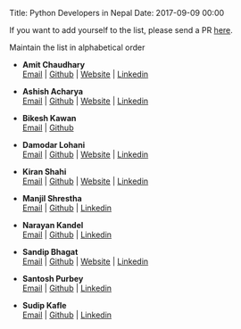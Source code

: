 Title: Python Developers in Nepal
Date: 2017-09-09 00:00

If you want to add yourself to the list, please send a PR [here](https://github.com/PythonNepal/pythonnepal.github.io/blob/source/content/pages/developers.md).

Maintain the list in alphabetical order

- **Amit Chaudhary**  
[Email](mailto:meamitkc@gmail.com) | [Github](https://github.com/amitness) | [Website](https://amitness.com) | [Linkedin](https://www.linkedin.com/in/amitness/)

- **Ashish Acharya**  
[Email](mailto:ashish.acharya14@gmail.com) | [Github](https://github.com/code-geek) | [Website](http://ashishacharya.com) | [Linkedin](https://www.linkedin.com/in/ashishdotpy/)

- **Bikesh Kawan**  
[Email](mailto:bikeshkawang@gmail.com) | [Github](https://github.com/bkawan)

- **Damodar Lohani**  
[Email](mailto:dlohani48@gmail.com) | [Github](https://github.com/lohanidamodar) | [Website](https://dlohani.com.np) | [Linkedin](https://www.linkedin.com/in/lohanidamodar)

- **Kiran Shahi**  
[Email](mailto:kiran.shahi.np@gmail.com) | [Github](https://github.com/kiranshahi) | [Website](http://kirans.me) | [Linkedin](https://www.linkedin.com/in/itskirans/)

- **Manjil Shrestha**  
 [Email](mailto:shresthamanjil21@gmail.com) | [Github](https://github.com/smanjil) | [Linkedin](https://www.linkedin.com/in/manjil-shrestha-038527b4/)
 
- **Narayan Kandel**  
[Email](mailto:npk.and@gmail.com) | [Github](https://github.com/nkandel) | [Linkedin](https://www.linkedin.com/in/narayankandel/)

- **Sandip Bhagat**  
[Email](mailto:sandipbgt@gmail.com) | [Github](https://github.com/sandipbgt) | [Website](http://sandipbgt.com) | [Linkedin](https://www.linkedin.com/in/sandipbgt/)

- **Santosh Purbey**  
[Email](mailto:purbey.santosh@hotmail.com) | [Github](https://github.com/santoshpurbey) | [Linkedin](https://www.linkedin.com/in/santosh3511/)

- **Sudip Kafle**  
[Email](mailto:soodip.kafle@gmail.com) | [Github](https://github.com/kaflesudip) | [Linkedin](https://www.linkedin.com/in/kaflesudip/)
